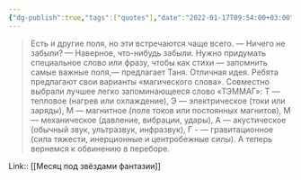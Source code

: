 ```yaml
---
{"dg-publish":true,"tags":["quotes"],"date":"2022-01-17T09:54:00+03:00","title":"Перечень физических полей ТЭММАГ","modified_at":"2022-06-03T09:09:34+03:00","permalink":"/quotes/202201170954/","dgHomeLink":false,"dgPassFrontmatter":true}
---
```



> Есть и другие поля, но эти встречаются чаще всего. — Ничего не забыли? — Наверное, что-нибудь забыли. Нужно придумать специальное слово или фразу, чтобы как стихи — запомнить самые важные поля,— предлагает Таня. Отличная идея. Ребята предлагают свои варианты «магического слова». Совместно выбрали лучшее легко запоминающееся слово «ТЭММАГ»: Т — тепловое (нагрев или охлаждение), Э — электрическое (токи или заряды), М — магнитное (поле токов или постоянных магнитов), М — механическое (давление, вибрации, удары), А — акустическое (обычный звук, ультразвук, инфразвук), Г - — гравитационное (сила тяжести, инерционные и центробежные силы). А теперь вернемся к обвинению в переборе.

Link:: [[Месяц под звёздами фантазии]]
